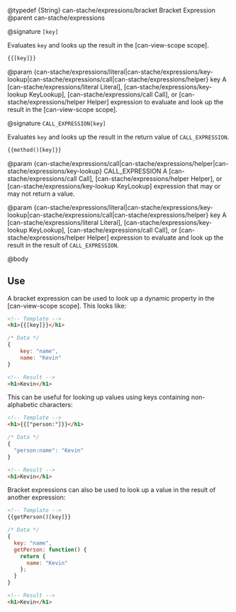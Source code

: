 @typedef {String} can-stache/expressions/bracket Bracket Expression
@parent can-stache/expressions

@signature `[key]`

Evaluates `key` and looks up the result in the [can-view-scope scope].

```html
{{[key]}}
```

  @param {can-stache/expressions/literal|can-stache/expressions/key-lookup|can-stache/expressions/call|can-stache/expressions/helper} key A [can-stache/expressions/literal Literal], [can-stache/expressions/key-lookup KeyLookup], [can-stache/expressions/call Call], or [can-stache/expressions/helper Helper] expression to evaluate and look up the result in the [can-view-scope scope].

@signature `CALL_EXPRESSION[key]`

Evaluates `key` and looks up the result in the return value of `CALL_EXPRESSION`.

```html
{{method()[key]}}
```

  @param {can-stache/expressions/call|can-stache/expressions/helper|can-stache/expressions/key-lookup} CALL_EXPRESSION A [can-stache/expressions/call Call], [can-stache/expressions/helper Helper], or [can-stache/expressions/key-lookup KeyLookup] expression that may or may not return a value.

  @param {can-stache/expressions/literal|can-stache/expressions/key-lookup|can-stache/expressions/call|can-stache/expressions/helper} key A [can-stache/expressions/literal Literal], [can-stache/expressions/key-lookup KeyLookup], [can-stache/expressions/call Call], or [can-stache/expressions/helper Helper] expression to evaluate and look up the result in the result of `CALL_EXPRESSION`.

@body

## Use

A bracket expression can be used to look up a dynamic property in the [can-view-scope scope]. This looks like:

```html
<!-- Template -->
<h1>{{[key]}}</h1>
```

```js
/* Data */
{
	key: "name",
	name: "Kevin"
}
```

```html
<!-- Result -->
<h1>Kevin</h1>
```

This can be useful for looking up values using keys containing non-alphabetic characters:

```html
<!-- Template -->
<h1>{{["person:"]}}</h1>
```

```js
/* Data */
{
  "person:name": "Kevin"
}
```

```html
<!-- Result -->
<h1>Kevin</h1>

```

Bracket expressions can also be used to look up a value in the result of another expression:

```html
<!-- Template -->
{{getPerson()[key]}}
```

```js
/* Data */
{
  key: "name",
  getPerson: function() {
    return {
      name: "Kevin"
    };
  }
}
```

```html
<!-- Result -->
<h1>Kevin</h1>
```
